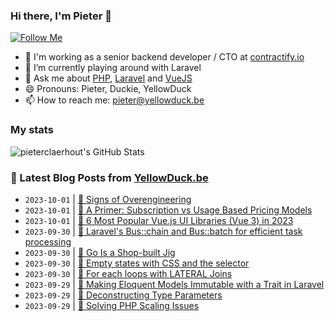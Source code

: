 ### Hi there, I'm Pieter 👋  
[![Follow Me](https://img.shields.io/github/followers/pieterclaerhout?label=Follow&style=social)](https://github.com/pieterclaerhout)

- 🏢 I'm working as a senior backend developer / CTO at [contractify.io](https://contractify.io)
- 🌱 I’m currently playing around with Laravel
- 💬 Ask me about [PHP](https://php.net), [Laravel](http://laravel.com) and [VueJS](https://vuejs.org)
- 😄 Pronouns: Pieter, Duckie, YellowDuck
- 📫 How to reach me: pieter@yellowduck.be

### My stats

![pieterclaerhout's GitHub Stats](https://github-readme-stats.vercel.app/api?username=pieterclaerhout&show_icons=true&count_private=true&line_height=40)

### 📩 Latest Blog Posts from [YellowDuck.be](https://www.yellowduck.be/)
<!-- BLOG-POST-LIST:START -->
- `2023-10-01` | [🔗 Signs of Overengineering](https://www.yellowduck.be/posts/signs-of-overengineering)  
- `2023-10-01` | [🔗 A Primer: Subscription vs Usage Based Pricing Models](https://www.yellowduck.be/posts/a-primer-subscription-vs-usage-based-pricing-models)  
- `2023-10-01` | [🔗 6 Most Popular Vue.js UI Libraries &lpar;Vue 3&rpar; in 2023](https://www.yellowduck.be/posts/6-most-popular-vue-js-ui-libraries-vue-3-in-2023)  
- `2023-09-30` | [🐥 Laravel&#39;s Bus::chain and Bus::batch for efficient task processing](https://www.yellowduck.be/posts/laravels-bus-chain-and-bus-batch-for-efficient-task-processing)  
- `2023-09-30` | [🔗 Go Is a Shop-built Jig](https://www.yellowduck.be/posts/go-is-a-shop-built-jig)  
- `2023-09-30` | [🔗 Empty states with CSS and the  selector](https://www.yellowduck.be/posts/empty-states-with-css-and-the-selector)  
- `2023-09-30` | [🔗 For each loops with LATERAL Joins](https://www.yellowduck.be/posts/for-each-loops-with-lateral-joins)  
- `2023-09-29` | [🐥 Making Eloquent Models Immutable with a Trait in Laravel](https://www.yellowduck.be/posts/making-eloquent-models-immutable-with-a-trait-in-laravel)  
- `2023-09-29` | [🔗 Deconstructing Type Parameters](https://www.yellowduck.be/posts/deconstructing-type-parameters)  
- `2023-09-29` | [🔗 Solving PHP Scaling Issues](https://www.yellowduck.be/posts/solving-php-scaling-issues)  

<!-- BLOG-POST-LIST:END -->
